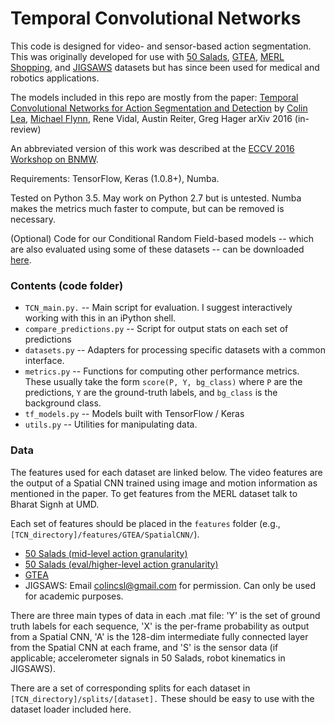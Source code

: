 # Temporal Convolutional Networks

This code is designed for video- and sensor-based action segmentation. This was originally developed for use with [50 Salads](http://cvip.computing.dundee.ac.uk/datasets/foodpreparation/50salads/), [GTEA](http://ai.stanford.edu/~alireza/GTEA/), [MERL Shopping](http://www.merl.com/demos/merl-shopping-dataset), and [JIGSAWS](http://cirl.lcsr.jhu.edu/research/hmm/datasets/jigsaws_release/) datasets but has since been used for medical and robotics applications.

The models included in this repo are mostly from the paper: [Temporal Convolutional Networks for Action Segmentation and Detection](https://arxiv.org/abs/1611.05267) by
[Colin Lea](http://colinlea.com/), [Michael Flynn](https://zo7.github.io/), Rene Vidal, Austin Reiter, Greg Hager 
arXiv 2016 (in-review) 

An abbreviated version of this work was described at the [ECCV 2016  Workshop on BNMW](http://bravenewmotion.github.io/).

Requirements: TensorFlow, Keras (1.0.8+), Numba. 

Tested on Python 3.5. May work on Python 2.7 but is untested. Numba makes the metrics much faster to compute, but can be removed is necessary.

(Optional) Code for our Conditional Random Field-based models -- which are also evaluated using some of these datasets -- can be downloaded [here](https://github.com/colincsl/LCTM).

### Contents (code folder)

* `TCN_main.py.` -- Main script for evaluation. I suggest interactively working with this in an iPython shell.
* `compare_predictions.py` -- Script for output stats on each set of predictions
* `datasets.py` -- Adapters for processing specific datasets with a common interface.
* `metrics.py` -- Functions for computing other performance metrics. These usually take the form `score(P, Y, bg_class)` where `P` are the predictions, `Y` are the ground-truth labels, and `bg_class` is the background class.
* `tf_models.py` -- Models built with TensorFlow / Keras
* `utils.py` -- Utilities for manipulating data.

### Data

The features used for each dataset are linked below. The video features are the output of a Spatial CNN trained using image and motion information as mentioned in the paper. To get features from the MERL dataset talk to Bharat Signh at UMD.

Each set of features should be placed in the ``features`` folder (e.g., `[TCN_directory]/features/GTEA/SpatialCNN/`). 

* [50 Salads (mid-level action granularity)](https://drive.google.com/open?id=0B2EDVAtaGbOtUTJpdWxOc0pEaEk)
* [50 Salads (eval/higher-level action granularity)](https://drive.google.com/open?id=0B2EDVAtaGbOtUUFISWNxMjFBQkk)
* [GTEA](https://drive.google.com/open?id=0B2EDVAtaGbOtZWpLZmo0dURHdU0)
* JIGSAWS: Email colincsl@gmail.com for permission. Can only be used for academic purposes. 

There are three main types of data in each .mat file: 'Y' is the set of ground truth labels for each sequence, 'X' is the per-frame probability as output from a Spatial CNN, 'A' is the 128-dim intermediate fully connected layer from the Spatial CNN at each frame, and 'S' is the sensor data (if applicable; accelerometer signals in 50 Salads, robot kinematics in JIGSAWS). 

There are a set of corresponding splits for each dataset in `[TCN_directory]/splits/[dataset].` These should be easy to use with the dataset loader included here.

